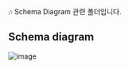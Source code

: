 🎶 Schema Diagram 관련 폴더입니다.

Schema diagram
-----
![image](https://github.com/user-attachments/assets/8b5a6125-25d8-4a17-82ff-c4b2150d1526)
